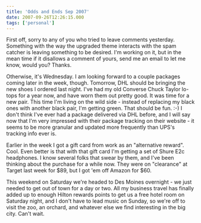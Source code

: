 ```yaml
---
title: 'Odds and Ends Sep 2007'
date: 2007-09-26T12:26:15.000
tags: ['personal']
---
```


First off, sorry to any of you who tried to leave comments yesterday. Something with the way the upgraded theme interacts with the spam catcher is leaving something to be desired. I'm working on it, but in the mean time if it disallows a comment of yours, send me an email to let me know, would you? Thanks.

Otherwise, it's Wednesday. I am looking forward to a couple packages coming later in the week, though. Tomorrow, DHL should be bringing the new shoes I ordered last night. I've had my old Converse Chuck Taylor lo-tops for a year now, and have worn them out pretty good. It was time for a new pair. This time I'm living on the wild side - instead of replacing my black ones with another black pair, I'm getting green. That should be fun. :-) I don't think I've ever had a package delivered via DHL before, and I will say now that I'm very impressed with their package tracking on their website - it seems to be more granular and updated more frequently than UPS's tracking info ever is.

Earlier in the week I got a gift card from work as an "alternative reward". Cool. Even better is that with that gift card I'm getting a set of Shure E2c headphones. I know several folks that swear by them, and I've been thinking about the purchase for a while now. They were on "clearance" at Target last week for $89, but I got 'em off Amazon for $60.

This weekend on Saturday we're headed to Des Moines overnight - we just needed to get out of town for a day or two. All my business travel has finally added up to enough Hilton rewards points to get us a free hotel room on Saturday night, and I don't have to lead music on Sunday, so we're off to visit the zoo, an orchard, and whatever else we find interesting in the big city. Can't wait.
